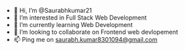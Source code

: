 - 👋 Hi, I’m @Saurabhkumar21
- 👀 I’m interested in Full Stack Web Development
- 🌱 I’m currently learning Web Development
- 💞️ I’m looking to collaborate on Frontend web devlopement
- 📫 Ping me on saurabh.kumar8301094@gmail.com

<!---
Saurabhkumar21/Saurabhkumar21 is a ✨ special ✨ repository because its `README.md` (this file) appears on your GitHub profile.
You can click the Preview link to take a look at your changes.
--->
